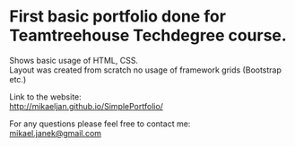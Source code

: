 # First basic portfolio done for Teamtreehouse Techdegree course.

Shows basic usage of HTML, CSS.<br />
Layout was created from scratch no usage of framework grids (Bootstrap etc.)

Link to the website: <br />
http://mikaeljan.github.io/SimplePortfolio/

For any questions please feel free to contact me:<br />
mikael.janek@gmail.com
